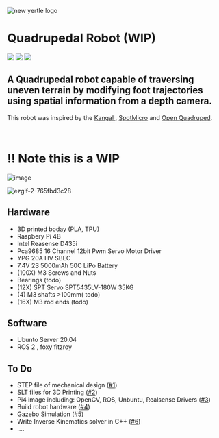 ![new yertle logo](https://user-images.githubusercontent.com/12387040/177182736-baa268a0-e6b8-4a5e-a758-1f791cb3d4f0.png)

# Quadrupedal Robot (WIP)

<p>
<img src="https://img.shields.io/badge/c++-%2300599C.svg?style=for-the-badge&logo=c%2B%2B&logoColor=white" /> <img src="https://img.shields.io/badge/ros-%230A0FF9.svg?style=for-the-badge&logo=ros&logoColor=white" /> <img src="https://img.shields.io/badge/opencv-%23white.svg?style=for-the-badge&logo=opencv&logoColor=white" /></p>


## A Quadrupedal robot capable of traversing uneven terrain by modifying foot trajectories using spatial information from a depth camera.

This robot was inspired by the <a href="https://grabcad.com/library/diy-quadruped-robot-1">Kangal </a>, <a href="https://spotmicroai.readthedocs.io/en/latest/">SpotMicro</a> and <a href="https://github.com/adham-elarabawy/open-quadruped">Open Quadruped</a>.

</br>

# !! Note this is a WIP 


![image](https://user-images.githubusercontent.com/12387040/154842373-42b3cce0-2450-4362-b23c-a2e9c3eca3d5.png)

![ezgif-2-765fbd3c28](https://user-images.githubusercontent.com/12387040/159661633-2cda4357-3ed2-483c-bc63-b13c3e34d269.gif)


## Hardware

* 3D printed boday (PLA, TPU)
* Raspbery Pi 4B
* Intel Reasense D435i
* Pca9685 16 Channel 12bit Pwm Servo Motor Driver
* YPG 20A HV SBEC
* 7.4V 2S 5000mAh 50C LiPo Battery
* (100X) M3 Screws and Nuts
* Bearings (todo)
* (12X) SPT Servo SPT5435LV-180W 35KG
* (4) M3 shafts >100mm( todo)
* (16X) M3 rod ends (todo)

## Software
* Ubunto Server 20.04
* ROS 2 , foxy fitzroy

## To Do
*  STEP file of mechanical design ([#1][i1])
*  SLT files for 3D Printing ([#2][i2])
*  Pi4 image including: OpenCV, ROS, Unbuntu, Realsense Drivers ([#3][i3])
*  Build robot hardware ([#4][i4])
*  Gazebo Simulation ([#5][i5])
*  Write Inverse Kinematics solver in C++ ([#6][i6])
* ....


[i1]: https://github.com/Jerome-Graves/yertle/issues/1
[i2]: https://github.com/Jerome-Graves/yertle/issues/2
[i3]: https://github.com/Jerome-Graves/yertle/issues/3
[i4]: https://github.com/Jerome-Graves/yertle/issues/4
[i5]: https://github.com/Jerome-Graves/yertle/issues/5
[i6]: https://github.com/Jerome-Graves/yertle/issues/6
